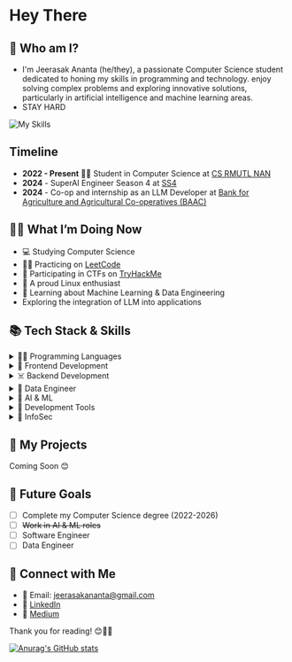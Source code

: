 # Hey There

## 🔱 Who am I?
- I'm Jeerasak Ananta (he/they), a passionate Computer Science student dedicated to honing my skills in programming and technology. enjoy solving complex problems and exploring innovative solutions, particularly in artificial intelligence and machine learning areas.
- STAY HARD

![My Skills](https://skillicons.dev/icons?i=python,linux,bash,cpp,js,java,react,vite,tailwind,docker,arch,aws,)

## Timeline
- **2022 - Present** 🧑‍🎓 Student in Computer Science at [CS RMUTL NAN](https://nan.rmutl.ac.th/)
- **2024** - SuperAI Engineer Season 4 at [SS4](https://superai.aiat.or.th/2022/hall-of-fame-2022/)
- **2024** - Co-op and internship as an LLM Developer at [Bank for Agriculture and Agricultural Co-operatives (BAAC)](https://www.baac.or.th/en/)

## 🧑‍💻 What I’m Doing Now
- 💻 Studying Computer Science
- 👨‍💻 Practicing on [LeetCode](https://leetcode.com/_JeerasaK/)
- 🚩 Participating in CTFs on [TryHackMe](https://tryhackme.com/)
- 🐧 A proud Linux enthusiast
- 🤖 Learning about Machine Learning & Data Engineering
- Exploring the integration of LLM into applications

## 📚 Tech Stack & Skills

<details>
<summary>👨‍💻 Programming Languages</summary>

![Programming Skills](https://skillicons.dev/icons?i=cpp,python,java,php,js,ts,go,rust)

</details>

<details>
<summary>🐥 Frontend Development</summary>

![Frontend Skills](https://skillicons.dev/icons?i=html,css,react,tailwind)

</details>

<details>
<summary>☠️ Backend Development</summary>

![Backend Skills](https://skillicons.dev/icons?i=fastapi,flask,postgres,dotnet)

</details>


<details>
<summary> 🐥 Data Engineer</summary>

![Data Engineer Skills](https://skillicons.dev/icons?i=grafana,)

</details>
<details>
<summary>🤖 AI & ML</summary>

![AI & ML Skills](https://skillicons.dev/icons?i=sklearn,anaconda)

</details>

<details>
<summary>🐥 Development Tools</summary>

![Dev Tools Skills](https://skillicons.dev/icons?i=vim,git,github,gitlab,ubuntu,neovim,raspberrypi,arduino,redhat,jenkins,eclipse)

</details>

<details>
<summary>🐥 InfoSec</summary>
<img src="https://tryhackme-badges.s3.amazonaws.com/Game.png" alt="Your Image Badge" />
</details>

## 🐥 My Projects
Coming Soon 😊

## 🔮 Future Goals
- [ ] Complete my Computer Science degree (2022-2026)
- [ ] ~~Work in AI & ML roles~~
- [ ] Software Engineer
- [ ] Data Engineer

## 📩 Connect with Me
- 📩 Email: [jeerasakananta@gmail.com](mailto:jeerasakananta@gmail.com)
- 🔗 [LinkedIn](https://www.linkedin.com/in/jeerasak-ananta-a1b4231a2/)
- 📖 [Medium](https://medium.com/@jeerasakananta_1762/about)

Thank you for reading! 😊💯💪

[![Anurag's GitHub stats](https://github-readme-stats.vercel.app/api?username=JeerasakAnanta)](https://github.com/JeerasakAnanta/github-readme-stats)
